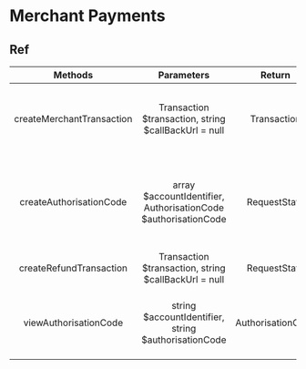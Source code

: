 # Merchant Payments

## Ref

|          Methods          |                           Parameters                           |      Return       |                                          Description                                           |
| :-----------------------: | :------------------------------------------------------------: | :---------------: | :--------------------------------------------------------------------------------------------: |
| createMerchantTransaction |      Transaction $transaction, string $callBackUrl = null      |    Transaction    |                    Initiate a merchant payment using the mobile money API.                     |
|  createAuthorisationCode  | array $accountIdentifier, AuthorisationCode $authorisationCode |   RequestState    | Generate an authorisation code which can in turn be used at a merchant to authorise a payment. |
|  createRefundTransaction  |      Transaction $transaction, string $callBackUrl = null      |   RequestState    |                               Initiates the request for refund.                                |
|   viewAuthorisationCode   |      string $accountIdentifier, string $authorisationCode      | AuthorisationCode |                  Returns a specific Authorisation Code linked to an account.                   |
